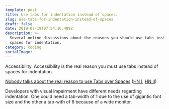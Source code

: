 ```yaml
---
template: post
title: Use tabs for indentation instead of spaces.
slug: use-tabs-for-indentation-instead-of-spaces
draft: false
date: 2019-07-19T07:54:16.489Z
description: >-
  Several online discussions about the reasons you should use tabs instead of
  spaces for indentation.
category: coding
socialImage: 
---
```

Accessibility. Accessibility is the real reason you must use tabs instead of spaces for indentation.  

[Nobody talks about the real reason to use Tabs over Spaces](https://www.reddit.com/r/javascript/comments/c8drjo/nobody_talks_about_the_real_reason_to_use_tabs/) ([HN I](https://news.ycombinator.com/item?id=20381027), [HN II](https://news.ycombinator.com/item?id=20341354))

Developers with visual impairment have different needs regarding indentation. One could need a tab-width of 1 due to the use of gigantic font size and the other a tab-with of 8 because of a wide monitor.
